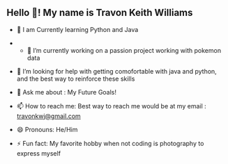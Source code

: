 ## Hello 👋! My name is Travon Keith Williams 

- 🌱 I am Currently learning Python and Java
- - 🔭 I’m currently working on a passion project working with pokemon data 

- 🤔 I’m looking for help with getting comofortable with java and python, and the best way to reinforce these skills 
- 💬 Ask me about : My Future Goals!
- 📫 How to reach me:  Best way to reach me would be at my email : travonkwj@gmail.com
- 😄 Pronouns: He/Him
- ⚡ Fun fact: My favorite hobby when not coding is photography to express myself 

<!--
**TravonW/TravonW** is a ✨ _special_ ✨ repository because its `README.md` (this file) appears on your GitHub profile.

Here are some ideas to get you started:

- 🔭 I’m currently working on .
- 👯 I’m looking to collaborate on ...
- 🤔 I’m looking for help with ...
- 💬 Ask me about ...
- 📫 How to reach me: ...
- 😄 Pronouns: ...
- ⚡ Fun fact: ...
-->
